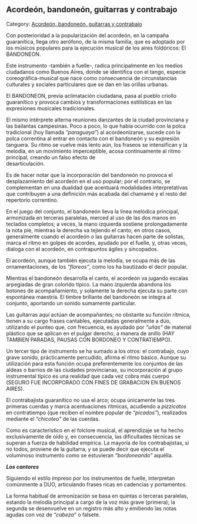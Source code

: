 ## Acordeón, bandoneón, guitarras y contrabajo

Category: [Acordeón, bandoneón, guitarras y contrabajo](http://descubrircorrientes.com.ar/2012/index.php/1606-cultura/4-musica/los-antecedentes-instrumentales-y-los-musicos-chamameceros/los-creadores-instrumentales/acordeon-bandoneon-guitarras-y-contrabajo)

Con posterioridad a la popularización del acordeón, en la campaña guaranítica, llega otro aerófono, de la misma familia, que es adoptado por los músicos populares para la ejecución musical de los aires foldóricos: El BANDONEON.

Este instrumento -también a fuelle-, radica principalmente en los medios ciudadanos como Buenos Aires, donde se identifica con el tango, especie coreográfica-musical que nace como consecuencia de circunstancias culturales y sociales particulares que se dan en las orillas urbanas.

El BANDONEON, previa aclimatación ciudadana, pasa al pueblo criollo guaranítico y provoca cambios y transformaciones estilísticas en las expresiones musicales tradicionales.

El mismo intérprete alterna reuniones danzantes de la ciudad provinciana y las bailantas campesinas. Poco a poco, lo que había ocurrido con la polca tradicional (hoy llamada _“paraguaya”_) al acordeonizarse, sucede con la polca correntina al entrar en contacto con el bandoneón y su expresión tanguera. Su ritmo se vuelve más lento aún, los fraseos se intensifican y la melodía, en un movimiento imperceptible, acosa continuamente al ritmo principal, creando un falso efecto de  
desarticulación.

Es de hacer notar que la incorporación del bandoneón no provoca el desplazamiento del acordeón en el uso popular; por el contrario, se complementan en una dualidad que acentuará modalidades interpretativas que contribuyen a una definición más acabada del chamamé y el resto del repertorio correntino.

En el juego del conjunto, el bandoneón lleva la línea melódica principal, armonizada en terceras paralelas, merced al uso de las dos manos en teclados completos; a veces, la mano izquierda sostiene prolongadamente la nota pie, mientras la derecha va tejiendo el canto; en otros casos, generalmente cuando el acordeón o las guitarras hacen parte de solistas, marca el ritmo en golpes de acordes, ayudado por el fuelle, y, otras veces, dialoga con el acordeón, en contrapuntos ágiles y sincopados.

El acordeón, aunque también ejecuta la melodía, se ocupa más de las ornamentaciones, de los _“floreos”_, como los ha bautizado el decir popular.

Mientras el bandoneón desarrolla el canto, el acordeón va jugando escalas arpegiadas de gran colorido típico. La mano izquierda abandona los botones de acompañamiento, y solamente la derecha ejecuta su parte con espontánea maestría. El timbre brillante del bandoneón se integra al conjunto, aportando un sonido sumamente particular.

Las guitarras aquí actúan de acompañantes; no obstante su función rítmica, tienen a su cargo frases cantables, ejecutadas generalmente a dúo, utilizando el punteo que, con frecuencia, es ayudado por _“uñas”_ de material plástico que se aplican en el pulgar derecho, a manera de anillo (HAY TAMBIEN PARADAS, PAUSAS CON BORDONEO Y CONTRATIEMPO).

Un tercer tipo de instrumento se ha sumado a los otros: el contrabajo, cuyo grave sonido, prácticamente percudido, afirma el ritmo básico. Aunque su utilización para esta función ocupa preferentemente los conjuntos de las aldeas o barrios de las ciudades provincianas, su incorporación al grupo instrumental típico es una realidad que cada vez cobra más cuerpo (SEGURO FUE INCORPORADO CON FINES DE GRABACION EN BUENOS AIRES).

El contrabajista guaranítico no usa el arco; ocupa únicamente las tres primeras cuerdas y marca acentuaciones rítmicas, acudiendo a _pizzicatos_ en contratiempo (que reciben el nombre popular de _“picados”_), realizados mediante el _“chicoteo”_ de las cuerdas.

Como es característico en el folclore musical, el aprendizaje se ha hecho exclusivamente de oído y, en consecuencia, las dificultades técnicas se superan a fuerza de habilidad empírica. La mayoría de los contrabajistas, si no todos, proviene de la guitarra, y se puede decir que ejecuta el voluminoso instrumento como se estuvieran _“bordoneando”_ aquélla.

_**Los cantores**_

Siguiendo el estilo impreso por los instrumentos de fuelle, interpretan comúnmente a DUO, articulando frases ricas en cadencias y portamentos.

La forma habitual de armonización se basa en quintas o terceras paralelas, estando la melodía principal a cargo de la voz más grave (primera); la segunda se desenvuelve en un registro más alto y emitiendo las notas agudas con voz de _“cabeza”_ o falsete.